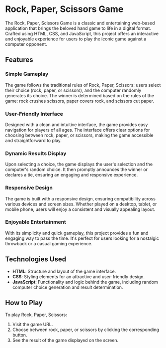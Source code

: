 # Rock, Paper, Scissors Game

The Rock, Paper, Scissors Game is a classic and entertaining web-based application that brings the beloved hand game to life in a digital format. Crafted using HTML, CSS, and JavaScript, this project offers an interactive and enjoyable experience for users to play the iconic game against a computer opponent.

## Features

### Simple Gameplay
The game follows the traditional rules of Rock, Paper, Scissors: users select their choice (rock, paper, or scissors), and the computer randomly generates its choice. The winner is determined based on the rules of the game: rock crushes scissors, paper covers rock, and scissors cut paper.

### User-Friendly Interface
Designed with a clean and intuitive interface, the game provides easy navigation for players of all ages. The interface offers clear options for choosing between rock, paper, or scissors, making the game accessible and straightforward to play.

### Dynamic Results Display
Upon selecting a choice, the game displays the user's selection and the computer's random choice. It then promptly announces the winner or declares a tie, ensuring an engaging and responsive experience.

### Responsive Design
The game is built with a responsive design, ensuring compatibility across various devices and screen sizes. Whether played on a desktop, tablet, or mobile phone, users will enjoy a consistent and visually appealing layout.

### Enjoyable Entertainment
With its simplicity and quick gameplay, this project provides a fun and engaging way to pass the time. It's perfect for users looking for a nostalgic throwback or a casual gaming experience.

## Technologies Used
- **HTML**: Structure and layout of the game interface.
- **CSS**: Styling elements for an attractive and user-friendly design.
- **JavaScript**: Functionality and logic behind the game, including random computer choice generation and result determination.

## How to Play
To play Rock, Paper, Scissors:
1. Visit the game URL.
2. Choose between rock, paper, or scissors by clicking the corresponding button.
3. See the result of the game displayed on the screen.
